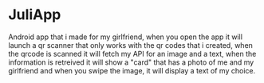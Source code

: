 # JuliApp
Android app that i made for my girlfriend, when you open the app it will launch a qr scanner that only works with the qr codes that i created, when the qrcode is scanned it will fetch my API for an image and a text, when the information is retreived it will show a "card" that has a photo of me and my girlfriend and when you swipe the image, it will display a text of my choice.
